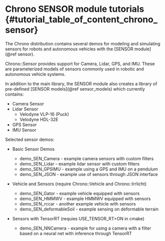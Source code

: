 Chrono SENSOR module tutorials {#tutorial_table_of_content_chrono_sensor}
===============================

The Chrono distribution contains several demos for modeling and simulating sensors for robots and autonomous vehicles with the [SENSOR module](@ref sensor).

Chrono::Sensor provides support for Camera, Lidar, GPS, and IMU. These are parameterized models of sensors commonly used in robotic and autonomous vehicle systems.

In addition to the main library, the SENSOR module also creates a library of pre-defined [SENSOR models](@ref sensor_models) which currently contains:

- Camera Sensor
- Lidar Sensor
  - Velodyne VLP-16 (Puck)
  - Velodyne HDL-32E
- GPS Sensor
- IMU Sensor

Selected sensor demos:

* Basic Sensor Demos
  * demo_SEN_Camera - example camera sensors with custom filters
  * demo_SEN_Lidar - example lidar sensor with custom filters
  * demo_SEN_GPSIMU - example using a GPS and IMU on a pendulum
  * demo_SEN_JSON - example use of sensors through JSON interface

* Vehicle and Sensors (require Chrono::Vehicle and Chrono::Irrlicht)
  * demo_SEN_Gator - example vehicle equipped with sensors
  * demo_SEN_HMMWV - example HMMWV equipped with sensors
  * demo_SEN_rccar - another example vehicle with sensors
  * demo_SEN_deformableSoil - example sensing on deformable terrain

* Sensors with TensorRT (requies USE_TENSOR_RT=ON in cmake)
  * demo_SEN_NNCamera - example for using a camera with a filter based on a neural net with inference through TensorRT
